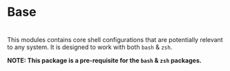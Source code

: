 #
# Base
#

This modules contains core shell configurations that are potentially
relevant to any system. It is designed to work with both `bash` & `zsh`.

**NOTE: This package is a pre-requisite for the `bash` & `zsh` packages.**

